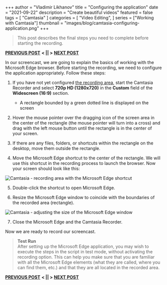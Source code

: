 +++
author = "Vladimir Likhanov"
title = "Configuring the application"
date = "2021-09-22"
description = "Create beautiful videos"
featured = false
tags = [
    "Camtasia"
]
categories = [
    "Video Editing",
]
series = ["Working with Camtasia"]
thumbnail = "images/blog/camtasia-configuring-application.png"
+++

> This post describes the final steps you need to complete before starting the recording.

[**PREVIOUS POST**](/post/camtasia-preparing-for-recording-3/) **< || >** [**NEXT POST**](/post/camtasia-recording-screencast/)

In our screencast, we are going to explain the basics of working with the Microsoft Edge browser.
Before starting the recording, we need to configure the application appropriately. Follow these steps:

1.	If you have not yet configured [the recording area](/post/camtasia-preparing-for-recording-2/),
start the Camtasia Recorder and select **720p HD (1280x720)** in the **Custom** field of the
**Widescreen (16:9)** section.

    * A rectangle bounded by a green dotted line is displayed on the screen

2.	Hover the mouse pointer over the dragging icon of the screen area in the center of the rectangle
(the mouse pointer will turn into a cross) and drag with the left mouse button until the rectangle
is in the center of your screen.

3. If there are any files, folders, or shortcuts within the rectangle on the desktop, move them outside
the rectangle.

4.	Move the Microsoft Edge shortcut to the center of the rectangle. We will use this shortcut in the
recording process to launch the browser. Now your screen should look like this:

![Camtasia - recording area with the Microsoft Edge shortcut](/images/blog/camtasia-recording-area-with-ms-edge-shortcut.png)

5.	Double-click the shortcut to open Microsoft Edge.

6.	Resize the Microsoft Edge window to coincide with the boundaries of the recorded area (rectangle).

![Camtasia - adjusting the size of the Microsoft Edge window](/images/blog/camtasia-adjusting-ms-edge-size-for-recording.png)

7.	Close the Microsoft Edge and the Camtasia Recorder.

Now we are ready to record our screencast.

> **Test Run** <br />
After setting up the Microsoft Edge application, you may wish to execute the steps in the script in test mode, without
activating the recording option. This can help you make sure that you are familiar with all the Microsoft Edge elements
(what they are called, where you can find them, etc.) and that they are all located in the recorded area.

[**PREVIOUS POST**](/post/camtasia-preparing-for-recording-3/) **< || >** [**NEXT POST**](/post/camtasia-recording-screencast/)